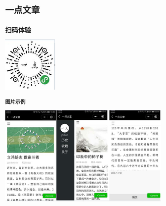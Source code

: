 # 一点文章

## 扫码体验
![小程序二维码](https://github.com/AntonySufer/yidianwz_wx/blob/master/expImg/img1.jpg)
### 图片示例
![小程序二维码](https://github.com/AntonySufer/yidianwz_wx/blob/master/expImg/img5.jpg)

